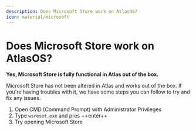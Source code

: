 ```yaml
---
description: Does Microsoft Store work on AtlasOS?
icon: material/microsoft
---
```


# Does Microsoft Store work on AtlasOS?

**Yes, Microsoft Store is fully functional in Atlas out of the box.**

Microsoft Store has not been altered in Atlas and works out of the box. If you're having troubles with it, we have some steps you can follow to try and fix any issues.

1. Open CMD (Command Prompt) with Administrator Privileges
2. Type `wsreset.exe` and pres ++enter++
3. Try opening Microsoft Store
